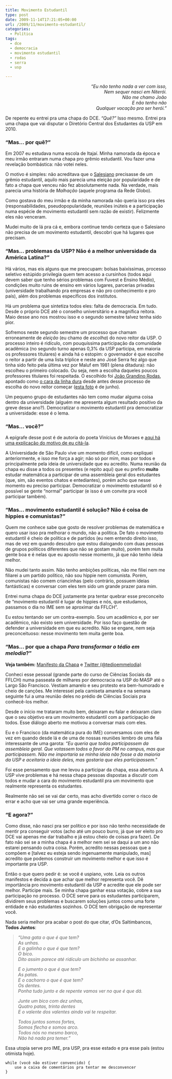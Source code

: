 ```yaml
---
title: Movimento Estudantil
type: post
date: 2009-11-14T17:21:05+00:00
url: /2009/11/movimento-estudantil/
categories:
  - Política
tags:
  - dce
  - democracia
  - movimento estudantil
  - rodas
  - serra
  - usp

---
```

<p style="text-align:right; font-style:italic;">
  “Eu não tenho nada a ver com isso,<br /> Nem sequer nasci em Niterói.<br /> Não me chamo João<br /> E não tenho não<br /> Qualquer vocação pra ser herói.”
</p>

De repente eu entrei pra uma chapa do DCE. _“Quê?”_ Isso mesmo. Entrei pra uma chapa que vai disputar o Diretório Central dos Estudantes da USP em 2010.

### “Mas… por quê?”

Em 2007 eu estudava numa escola de Itajaí. Minha namorada da época e meu irmão entraram numa chapa pro grêmio estudantil. Vou fazer uma revelação bombástica: não votei neles.

O motivo é simples: não acreditava que o [Salesiano][1] precisasse de um grêmio estudantil, aquilo mais parecia uma eleição por popularidade e de fato a chapa que venceu não fez absolutamente nada. Na verdade, mais parecia uma história de _Malhação_ (aquele programa da Rede Globo).

Como gostava do meu irmão e da minha namorada não queria isso pra eles (responsabilidades, pseudopopularidade, reuniões inúteis e a participação numa espécie de movimento estudantil sem razão de existir). Felizmente eles não venceram.

Mudei muito de lá pra cá e, embora continue tendo certeza que o Salesiano não precisa de um movimento estudantil, descobri que há lugares que precisam.

### “Mas… problemas da USP? Não é a melhor universidade da América Latina?”

Há vários, mas eis alguns que me preocupam: bolsas baixíssimas, processo seletivo estúpido privilegia quem tem acesso a cursinhos (todos aqui devem saber que tenho sérios problemas com Fuvest e Ensino Médio), condições muito ruins de ensino em vários lugares, parcerias privadas (universidade trabalhando pra empresas e não pro conhecimento e pro país), além dos problemas específicos dos institutos.

Há um problema que sintetiza todos eles: falta de democracia. Em tudo. Desde o próprio DCE até o conselho universitário e a magnífica reitora. Maio desse ano nos mostrou isso e o segundo semestre talvez tenha sido pior.

Sofremos neste segundo semestre um processo que chamam erroneamente de _eleição_ (eu chamo de _escolha_) do novo reitor da USP. O processo inteiro é ridículo, com pouquíssima participação da comunidade acadêmica (no segundo turno apenas 0,3% da USP participa, em maioria os professores titulares) e ainda há o estopim: o governador é que escolhe o reitor a partir de uma lista tríplice e neste ano José Serra fez algo que tinha sido feito pela última vez por Maluf em 1981 (plena ditadura): não escolheu o primeiro colocado. Ou seja, nem a escolha daqueles poucos professores titulares foi respeitada. O escolhido foi [João Grandino Rodas][2], apontado como [o cara da linha dura][3] desde antes desse processo de escolha do novo reitor começar ([esta foto][4] é de junho).

Um pequeno grupo de estudantes não tem como mudar alguma coisa dentro da universidade (alguém me apresenta algum resultado positivo da greve desse ano?). Democratizar o movimento estudantil pra democratizar a universidade: esse é o lema.

### “Mas… você?”

A epígrafe desse post é de autoria do poeta Vinícius de Moraes e [aqui há uma explicação do motivo de eu citá-la][5].

A Universidade de São Paulo vive um momento difícil, como expliquei anteriormente, e isso me força a agir; não só por mim, mas por todos e principalmente pela ideia de universidade que eu acredito. Numa reunião da chapa eu disse a todos os presentes (e repito aqui) que eu prefiro **muito** estudar matemática a participar de uma assembleia geral dos estudantes (que, sim, são eventos chatos e entediantes), porém acho que nesse momento eu preciso participar. Democratizar o movimento estudantil só é possível se gente “normal” participar (e isso é um convite pra você participar também).

### “Mas… movimento estudantil é solução? Não é coisa de hippies e comunistas?”

Quem me conhece sabe que gosto de resolver problemas de matemática e quero usar isso pra melhorar o mundo, não a política. De fato o movimento estudantil é cheio de política e de partidos (eu nem entendo direito isso, mas de vez em quando descubro que estou dialogando com duas pessoas de grupos políticos diferentes que não se gostam muito), porém tem muita gente boa e é nelas que eu aposto nesse momento, já que não tenho ideia melhor.

Não mudei tanto assim. Não tenho ambições políticas, não me filiei nem me filiarei a um partido político, não sou hippie nem comunista. Porém, comunistas não comem criancinhas (pelo contrário, possuem ideias fantásticas) e conversar com eles tem sido um grande prazer para mim.

Entrei numa chapa do DCE justamente pra tentar quebrar esse preconceito de “movimento estudantil é lugar de hippies e nós, que estudamos, passamos o dia no IME sem se aproximar da FFLCH”.

Eu estou tentando ser um contra-exemplo. Sou um acadêmico e, por ser acadêmico, não existo sem universidade. Por isso faço questão de defender a universidade em que eu acredito. Não se engane, nem seja preconceituoso: nesse movimento tem muita gente boa.

### “Mas… por que a chapa _Para transformar o tédio em melodia_?”

**Veja também:** [Manifesto da Chapa][6] e [Twitter (@tedioemmelodia)][7]

Conheci esse pessoal (grande parte do curso de Ciências Sociais da FFLCH) numa passeata de milhares por democracia na USP do MASP até o Largo São Francisco. Vestiam amarelo e seu protesto era bem-humorado e cheio de canções. Me interessei pela camiseta amarela e na semana seguinte fui a uma reunião deles no prédio de Ciências Sociais pra conhecê-los melhor.

Desde o início me trataram muito bem, deixaram eu falar e deixaram claro que o seu objetivo era um movimento estudantil com a participação de todos. Esse diálogo aberto me motivou a conversar mais com eles.

Eu e o Francisco (da matemática pura do IME) conversamos com eles de vez em quando desde lá e de uma de nossas reuniões lembro de uma fala interessante de uma garota: _“Eu queria que todos participassem da assembleia geral. Que votassem todos a favor da PM no campus, mas que participassem. Não me importaria se minha ideia não fosse a da maioria da USP e aceitaria a ideia deles, mas gostaria que eles participassem.”_

Foi esse pensamento que me levou a participar da chapa, essa abertura. A USP vive problemas e há nessa chapa pessoas dispostas a discutir com todos e mudar a cara do movimento estudantil pra um movimento que realmente representa os estudantes.

Realmente não sei se vai dar certo, mas acho divertido correr o risco de errar e acho que vai ser uma grande experiência.

### “E agora?”

Como disse, não nasci pra ser político e por isso não tenho necessidade de mentir pra conseguir votos (acho até um pouco burro, já que ser eleito pro DCE vai apenas me dar trabalho e já estou cheio de coisas pra fazer). De fato não sei se a minha chapa é a melhor nem sei se daqui a um ano não estarei pensando outra coisa. Porém, acredito nessas pessoas que a compõem e [talvez eu esteja sendo ingenuamente manipulado, mas] acredito que podemos construir um movimento melhor e que isso é importante pra USP.

Então o que quero pedir é: se você é uspiano, vote. Leia os outros manifestos e decida a que achar que melhor representa você. Dê importância pro movimento estudantil da USP e acredite que ele pode ser melhor. Participe mais. Se minha chapa ganhar essa votação, cobre a sua participação no processo. O DCE serve para os estudantes participarem, dividirem seus problemas e buscarem soluções juntos como uma forte entidade e não estudantes sozinhos. O DCE tem obrigação de representar você.

Nada seria melhor pra acabar o post do que citar, d’Os Saltimbancos, **Todos Juntos**:

<blockquote style="font-style:italic;">
  <p>
    “Uma gata o que é que tem?<br /> As unhas.<br /> E a galinha o que é que tem?<br /> O bico.<br /> Dito assim parece até ridículo um bichinho se assanhar.
  </p>

  <p>
    E o jumento o que é que tem?<br /> As patas.<br /> E o cachorro o que é que tem?<br /> Os dentes.<br /> Ponha tudo junto e de repente vamos ver no que é que dá.
  </p>

  <p>
    Junte um bico com dez unhas,<br /> Quatro patas, trinta dentes<br /> E o valente dos valentes ainda vai te respeitar.
  </p>

  <p>
    Todos juntos somos fortes,<br /> Somos flecha e somos arco.<br /> Todos nós no mesmo barco,<br /> Não há nada pra temer.”
  </p>
</blockquote>

Essa utopia serve pro IME, pra USP, pra esse estado e pra esse país (estou otimista hoje).

```
while (você não estiver convencido) {
	use a caixa de comentários pra tentar me desconvencer
}
```

 [1]: http://www.salesianoitajai.g12.br/
 [2]: http://www.redebrasilatual.com.br/temas/educacao/reitor-escolhido-por-serra-chega-ao-cargo-com-historico-de-repressao-policial/view
 [3]: http://democracianauspja.wordpress.com/2009/09/23/rodas-candidato-a-linha-dura-reaparece/
 [4]: http://democracianauspja.files.wordpress.com/2009/09/faculdadedireito.jpg
 [5]: http://feraneto.blog.uol.com.br/arch2008-03-02_2008-03-08.html
 [6]: http://transformartedioemmelodia.wordpress.com/2009/11/12/manifesto-da-chapa-para-transformar-o-tedio-em-melodia/
 [7]: http://twitter.com/tedioemmelodia


